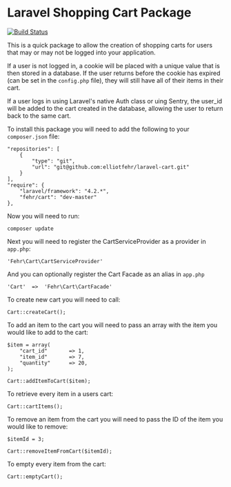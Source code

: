 Laravel Shopping Cart Package
=============================

[![Build Status](https://travis-ci.org/elliotfehr/laravel-cart.svg?branch=master)](https://travis-ci.org/elliotfehr/laravel-cart)

This is a quick package to allow the creation of shopping 
carts for users that may or may not be logged into your 
application.

If a user is not logged in, a cookie will be placed with a
unique value that is then stored in a database.  If the
user returns before the cookie has expired (can be set in
the `config.php` file), they will still have all of their
items in their cart.

If a user logs in using Laravel's native Auth class or
uing Sentry, the user_id will be added to the cart created
in the database, allowing the user to return back to the
same cart.

To install this package you will need to add the following
to your `composer.json` file:

```
"repositories": [
    {
        "type": "git",
        "url": "git@github.com:elliotfehr/laravel-cart.git"
    }
],
"require": {
	"laravel/framework": "4.2.*",
	"fehr/cart": "dev-master"
},
```

Now you will need to run:

	composer update

Next you will need to register the CartServiceProvider as
a provider in `app.php`:

	'Fehr\Cart\CartServiceProvider'

And you can optionally register the Cart Facade as an
alias in `app.php`

	'Cart'	=>	'Fehr\Cart\CartFacade'


To create new cart you will need to call:
	
	Cart::createCart();

To add an item to the cart you will need to pass an array
with the item you would like to add to the cart:

	$item = array(
		"cart_id" 		=> 1,
		"item_id" 		=> 7,
		"quantity" 		=> 20,
	);

	Cart::addItemToCart($item);

To retrieve every item in a users cart:

	Cart::cartItems();

To remove an item from the cart you will need to pass the ID
of the item you would like to remove:

	$itemId = 3;

	Cart::removeItemFromCart($itemId);

To empty every item from the cart:

	Cart::emptyCart();
